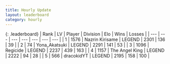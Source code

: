 ```yaml
---
title: Hourly Update
layout: leaderboard
category: hourly
---
```


{: .leaderboard}
| Rank | LV | Player | Division | Elo | Wins | Losses |
| --- | --- | --- | --- | --- | --- | --- |
| <span data-change="0">1</span> | 1576 | <span title="ID: 315148">Nazrin Kirisame</span> | LEGEND | <span data-change="0">2301</span> | <span data-change="0">136</span> | <span data-change="0">39</span> |
| <span data-change="0">2</span> | 74 | <span title="ID: 639135">Yona_Akatsuki</span> | LEGEND | <span data-change="23">2291</span> | <span data-change="7">141</span> | <span data-change="0">53</span> |
| <span data-change="0">3</span> | 1096 | <span title="ID: 353063">Regicide</span> | LEGEND | <span data-change="0">2237</span> | <span data-change="0">439</span> | <span data-change="0">163</span> |
| <span data-change="0">4</span> | 1157 | <span title="ID: 547162">The Angel King</span> | LEGEND | <span data-change="0">2222</span> | <span data-change="0">94</span> | <span data-change="0">28</span> |
| <span data-change="0">5</span> | 566 | <span title="ID: 4106">dracokidYT</span> | LEGEND | <span data-change="0">2195</span> | <span data-change="0">158</span> | <span data-change="0">100</span> |